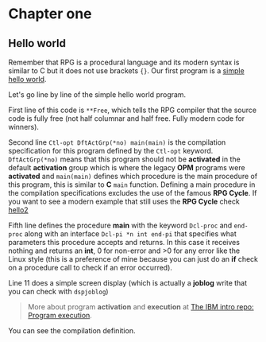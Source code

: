 # Chapter one


## Hello world

Remember that RPG is a procedural language and its modern syntax is similar to C but it does not use brackets `{}`. Our first program is a [simple hello world](./ch1_qrpglesrc/hello1.pgm.rpgle).

Let's go line by line of the simple hello world program. 

First line of this code is `**Free`, which tells the RPG compiler that the source code is fully free (not half columnar and half free. Fully modern code for winners). 

Second line `Ctl-opt DftActGrp(*no) main(main)` is the compilation specification for this program defined by the `Ctl-opt` keyword. `DftActGrp(*no)` means that this program should not be **activated** in the default **activation** group which is where the legacy **OPM** programs were **activated** and `main(main)` defines which procedure is the main procedure of this program, this is similar to **C** `main` function. Defining a main procedure in the compilation specifications excludes the use of the famous **RPG Cycle**. If you want to see a modern example that still uses the **RPG Cycle** check [hello2](./ch1_qrpglesrc/hello2.pgm.rpgle)

Fifth line defines the procedure **main** with the keyword `Dcl-proc` and `end-proc` along with an interface `Dcl-pi *n int end-pi` that specifies what parameters this procedure accepts and returns. In this case it receives nothing and returns an **int**, 0 for non-error and >0 for any error like the Linux style (this is a preference of mine because you can just do an **if** check on a procedure call to check if an error occurred). 

Line 11 does a simple screen display (which is actually a **joblog** write that you can check with `dspjoblog`)

> More about program **activation** and **execution** at [The IBM intro repo: Program execution](https://github.com/kraudy/ibmi_os?tab=readme-ov-file#program-execution).

You can see the compilation definition. 
